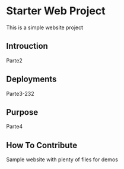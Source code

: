 # Starter Web Project

This is a simple website project

## Introuction

Parte2

## Deployments

Parte3-232

## Purpose

Parte4
## How To Contribute
Sample website with plenty of files for demos